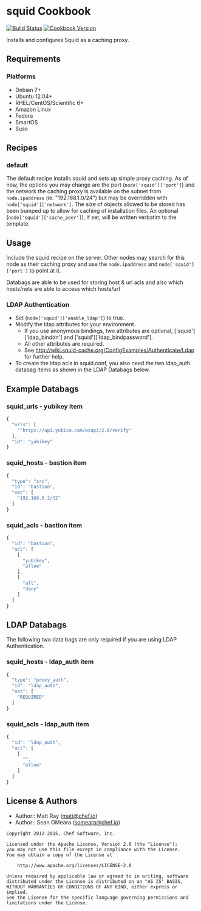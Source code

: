 squid Cookbook
==============


[![Build Status](https://travis-ci.org/opscode-cookbooks/squid.svg?branch=master)](https://travis-ci.org/opscode-cookbooks/squid)
[![Cookbook Version](https://img.shields.io/cookbook/v/squid.svg)](https://supermarket.chef.io/cookbooks/squid)

Installs and configures Squid as a caching proxy.


Requirements
------------
### Platforms

- Debian 7+
- Ubuntu 12.04+
- RHEL/CentOS/Scientific 6+
- Amazon Linux
- Fedora
- SmartOS
- Suse


Recipes
-------
### default
The default recipe installs squid and sets up simple proxy caching. As of now, the options you may change are the port (`node['squid']['port']`) and the network the caching proxy is available on the subnet from `node.ipaddress` (ie. "192.168.1.0/24") but may be overridden with `node['squid']['network']`. The size of objects allowed to be stored has been bumped up to allow for caching of installation files.
An optional (`node['squid']['cache_peer']`), if set, will be written verbatim to the template.


Usage
-----
Include the squid recipe on the server. Other nodes may search for this node as their caching proxy and use the `node.ipaddress` and `node['squid']['port']` to point at it.

Databags are able to be used for storing host & url acls and also which hosts/nets are able to access which hosts/url

### LDAP Authentication

* Set (`node['squid']['enable_ldap']`) to true.
* Modify the ldap attributes for your environment.
  * If you use anonymous bindings, two attributes are optional, ['squid']['ldap_binddn'] and ['squid']['ldap_bindpassword'].
  * All other attributes are required.
  * See http://wiki.squid-cache.org/ConfigExamples/Authenticate/Ldap for further help.
* To create the ldap acls in squid.conf, you also need the two ldap_auth databag items as shown in the LDAP Databags below.

Example Databags
----------------
### squid_urls - yubikey item
```javascript
{
  "urls": [
    "^https://api.yubico.com/wsapi/2.0/verify"
  ],
  "id": "yubikey"
}
```

### squid_hosts - bastion item
```javascript
{
  "type": "src",
  "id": "bastion",
  "net": [
    "192.168.0.2/32"
  ]
}
```

### squid_acls - bastion item
```javascript
{
  "id": "bastion",
  "acl": [
    [
      "yubikey",
      "allow"
    ],
    [
      "all",
      "deny"
    ]
  ]
}
```

LDAP Databags
-------------

The following two data bags are only required if you are using LDAP Authentication.

### squid_hosts - ldap_auth item
```javascript
{
  "type": "proxy_auth",
  "id": "ldap_auth",
  "net": [
    "REQUIRED"
  ]
}
```

### squid_acls - ldap_auth item
```javascript
{
  "id": "ldap_auth",
  "acl": [
    [
      "",
      "allow"
    ]
  ]
}
```

License & Authors
-----------------
- Author:: Matt Ray (<matt@chef.io>)
- Author:: Sean OMeara (<someara@chef.io>)

```text
Copyright 2012-2015, Chef Software, Inc.

Licensed under the Apache License, Version 2.0 (the "License");
you may not use this file except in compliance with the License.
You may obtain a copy of the License at

    http://www.apache.org/licenses/LICENSE-2.0

Unless required by applicable law or agreed to in writing, software
distributed under the License is distributed on an "AS IS" BASIS,
WITHOUT WARRANTIES OR CONDITIONS OF ANY KIND, either express or implied.
See the License for the specific language governing permissions and
limitations under the License.
```
